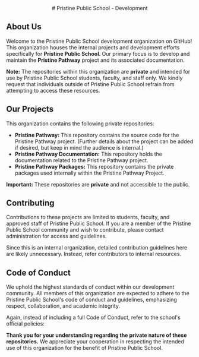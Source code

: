 <center> # Pristine Public School - Development </center>

## About Us

Welcome to the Pristine Public School development organization on GitHub! This organization houses the internal projects and development efforts specifically for **Pristine Public School**. Our primary focus is to develop and maintain the **Pristine Pathway** project and its associated documentation.

**Note:** The repositories within this organization are **private** and intended for use by Pristine Public School students, faculty, and staff only. We kindly request that individuals outside of Pristine Public School refrain from attempting to access these resources.

## Our Projects

This organization contains the following private repositories:

*   **Pristine Pathway:** This repository contains the source code for the Pristine Pathway project. (Further details about the project can be added if desired, but keep in mind the audience is internal.)
*   **Pristine Pathway Documentation:** This repository holds the documentation related to the Pristine Pathway project.
*   **Pristine Pathway Packages:** This repository contains the private packages used internally within the Pristine Pathway Project.

**Important:**  These repositories are **private** and not accessible to the public.

## Contributing

Contributions to these projects are limited to students, faculty, and approved staff of Pristine Public School. If you are a member of the Pristine Public School community and wish to contribute, please contact administration for access and guidelines.

Since this is an internal organization, detailed contribution guidelines here are likely unnecessary. Instead, refer contributors to internal resources.

## Code of Conduct

We uphold the highest standards of conduct within our development community. All members of this organization are expected to adhere to the Pristine Public School's code of conduct and guidelines, emphasizing respect, collaboration, and academic integrity.

Again, instead of including a full Code of Conduct, refer to the school's official policies:

**Thank you for your understanding regarding the private nature of these repositories.** We appreciate your cooperation in respecting the intended use of this organization for the benefit of Pristine Public School.
